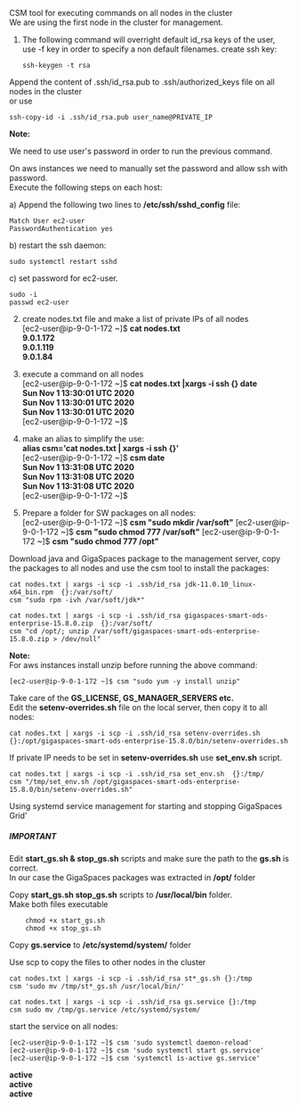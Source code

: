 CSM tool for executing commands on all nodes in the cluster  
We are using the first node in the cluster for management.

1.  The following command will overright default id_rsa keys of the user, use -f key in order to specify a non default filenames.
create ssh key:

    `ssh-keygen -t rsa` 

Append the content of .ssh/id_rsa.pub to .ssh/authorized_keys file on all nodes in the cluster  
or use  

    ssh-copy-id -i .ssh/id_rsa.pub user_name@PRIVATE_IP 
    
**Note:**

We need to use user's password in order to run the previous command.

On aws instances we need to manually set the password and allow ssh with password.   
Execute the following steps on each host:

a)      Append the following two lines to **/etc/ssh/sshd_config** file:
  
    Match User ec2-user 
    PasswordAuthentication yes  
b)      restart the ssh daemon:

    sudo systemctl restart sshd
       
c)    set password for ec2-user.

    sudo -i 
    passwd ec2-user 

2. create nodes.txt file and make a list of private IPs of all nodes   
    [ec2-user@ip-9-0-1-172 ~]$ **cat nodes.txt**  
    **9.0.1.172**    
    **9.0.1.119**   
    **9.0.1.84**     

3. execute a command on all nodes  
[ec2-user@ip-9-0-1-172 ~]$ **cat nodes.txt |xargs -i ssh {} date**  
    **Sun Nov  1 13:30:01 UTC 2020**  
    **Sun Nov  1 13:30:01 UTC 2020**  
    **Sun Nov  1 13:30:01 UTC 2020**  
[ec2-user@ip-9-0-1-172 ~]$  

4. make an alias to simplify the use:  
**alias csm='cat nodes.txt | xargs -i ssh {}'**  
[ec2-user@ip-9-0-1-172 ~]$ **csm date**   
**Sun Nov  1 13:31:08 UTC 2020**  
**Sun Nov  1 13:31:08 UTC 2020**  
**Sun Nov  1 13:31:08 UTC 2020**  
[ec2-user@ip-9-0-1-172 ~]$  
  
5. Prepare a folder for SW packages on all nodes:  
    [ec2-user@ip-9-0-1-172 ~]$ **csm "sudo mkdir /var/soft"**
    [ec2-user@ip-9-0-1-172 ~]$ **csm "sudo chmod 777 /var/soft"**
    [ec2-user@ip-9-0-1-172 ~]$ **csm "sudo chmod 777 /opt"**

Download java and GigaSpaces package to the management server, copy the packages to all nodes
and use the csm tool to install the packages:    

    cat nodes.txt | xargs -i scp -i .ssh/id_rsa jdk-11.0.10_linux-x64_bin.rpm  {}:/var/soft/
    csm "sudo rpm -ivh /var/soft/jdk*"

    cat nodes.txt | xargs -i scp -i .ssh/id_rsa gigaspaces-smart-ods-enterprise-15.8.0.zip  {}:/var/soft/      
    csm "cd /opt/; unzip /var/soft/gigaspaces-smart-ods-enterprise-15.8.0.zip > /dev/null"
    
   **Note:**<br>
    For aws instances install unzip before running the above command:
    
    [ec2-user@ip-9-0-1-172 ~]$ csm "sudo yum -y install unzip"

Take care of the **GS_LICENSE, GS_MANAGER_SERVERS etc.**<br>
Edit the **setenv-overrides.sh** file on the local server, then copy it to all nodes:

    cat nodes.txt | xargs -i scp -i .ssh/id_rsa setenv-overrides.sh  {}:/opt/gigaspaces-smart-ods-enterprise-15.8.0/bin/setenv-overrides.sh
    
If private IP needs to be set in **setenv-overrides.sh** use **set_env.sh** script.
     
    cat nodes.txt | xargs -i scp -i .ssh/id_rsa set_env.sh  {}:/tmp/
    csm "/tmp/set_env.sh /opt/gigaspaces-smart-ods-enterprise-15.8.0/bin/setenv-overrides.sh"

          
  Using systemd service management for starting and stopping GigaSpaces Grid' 
  
##### IMPORTANT   
Edit **start_gs.sh & stop_gs.sh** scripts and make sure the path to the **gs.sh** is correct.  
In our case the GigaSpaces packages was extracted in **/opt/** folder

Copy **start_gs.sh  stop_gs.sh** scripts to **/usr/local/bin** folder.  
Make both files executable      

        chmod +x start_gs.sh  
        chmod +x stop_gs.sh   

Copy **gs.service** to **/etc/systemd/system/** folder  


Use scp to copy the files to other nodes in the cluster  

    cat nodes.txt | xargs -i scp -i .ssh/id_rsa st*_gs.sh {}:/tmp 
    csm 'sudo mv /tmp/st*_gs.sh /usr/local/bin/'  

    cat nodes.txt | xargs -i scp -i .ssh/id_rsa gs.service {}:/tmp  
    csm sudo mv /tmp/gs.service /etc/systemd/system/  

start the service on all nodes:  

    [ec2-user@ip-9-0-1-172 ~]$ csm 'sudo systemctl daemon-reload'  
    [ec2-user@ip-9-0-1-172 ~]$ csm 'sudo systemctl start gs.service'   
    [ec2-user@ip-9-0-1-172 ~]$ csm 'systemctl is-active gs.service'  
**active**  
**active**  
**active**  
